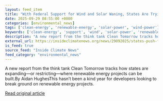 ```yaml
---
layout: feed_item
title: "With Federal Support for Wind and Solar Waning, States Are Trying to Push Policy Through on Their Own"
date: 2025-09-29 08:55:00 +0000
categories: [environmental_news]
tags: ['clean-energy', 'renewable-energy', 'solar-power', 'wind-power']
keywords: ['clean-energy', 'support', 'wind', 'solar-power', 'renewable-energy', 'wind-power', 'federal']
description: "A new report from the think tank Clean Tomorrow tracks how states are expanding—or restricting—where renewable energy projects can be built"
external_url: https://insideclimatenews.org/news/29092025/states-push-for-renewable-energy-policy/
is_feed: true
source_feed: "Inside Climate News"
feed_category: "environmental_news"
---
```


A new report from the think tank Clean Tomorrow tracks how states are expanding—or restricting—where renewable energy projects can be built.By Aidan HughesThis hasn’t been a kind year for developers looking to break ground on renewable energy projects.

[Read original article](https://insideclimatenews.org/news/29092025/states-push-for-renewable-energy-policy/)
